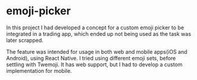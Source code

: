 # emoji-picker
In this project I had developed a concept for a custom emoji picker to be integrated in a trading app, 
which ended up not being used as the task was later scrapped.

The feature was intended for usage in both web and mobile apps(iOS and Android), using React Native.
I tried using different emoji sets, before settling with Twemoji. It has web support, but I had to develop a
custom implementation for mobile.
